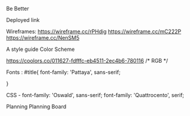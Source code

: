 
Be Better

Deployed link

Wireframes:
https://wireframe.cc/rPHdig
https://wireframe.cc/mC222P
https://wireframe.cc/NenSM5

A style guide
Color Scheme


https://coolors.co/011627-fdfffc-eb4511-2ec4b6-780116
/* RGB */



Fonts :
 #title{
font-family: 'Pattaya', sans-serif;

}

<style>
@import url('https://fonts.googleapis.com/css?family=Oswald|Quattrocento');
</style>
CSS - font-family: 'Oswald', sans-serif; font-family: 'Quattrocento', serif;

Planning
Planning Board
